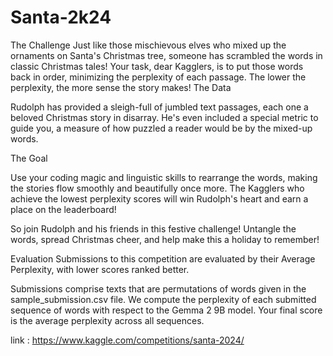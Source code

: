 # Santa-2k24
The Challenge  Just like those mischievous elves who mixed up the ornaments on Santa's Christmas tree, someone has scrambled the words in classic Christmas tales! Your task, dear Kagglers, is to put those words back in order, minimizing the perplexity of each passage. The lower the perplexity, the more sense the story makes! The Data

Rudolph has provided a sleigh-full of jumbled text passages, each one a beloved Christmas story in disarray. He's even included a special metric to guide you, a measure of how puzzled a reader would be by the mixed-up words.

The Goal

Use your coding magic and linguistic skills to rearrange the words, making the stories flow smoothly and beautifully once more. The Kagglers who achieve the lowest perplexity scores will win Rudolph's heart and earn a place on the leaderboard!

So join Rudolph and his friends in this festive challenge! Untangle the words, spread Christmas cheer, and help make this a holiday to remember!

Evaluation
Submissions to this competition are evaluated by their Average Perplexity, with lower scores ranked better.

Submissions comprise texts that are permutations of words given in the sample_submission.csv file. We compute the perplexity of each submitted sequence of words with respect to the Gemma 2 9B model. Your final score is the average perplexity across all sequences.

link : https://www.kaggle.com/competitions/santa-2024/ 
